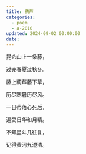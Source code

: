 ```yaml
---
title: 葫芦
categories:
  - poem
  - a-2010
updated: 2024-09-02 00:00:00
date:
---
```


昆仑山上一条藤，

过完春夏过秋冬。

藤上葫芦藤下草，

历尽寒暑历尽风。

一日蒂落心死后，

遍受日华和月精。

不知星斗几往复，

记得黄河九澄清。